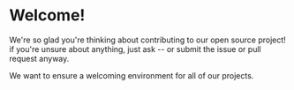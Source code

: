 # Welcome!

We're so glad you're thinking about contributing to our open source project! if you're unsure about anything, just ask -- or submit the issue or pull request anyway.

We want to ensure a welcoming environment for all of our projects.
